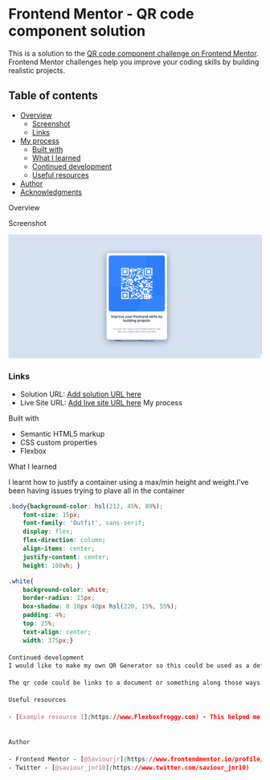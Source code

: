 # Frontend Mentor - QR code component solution

This is a solution to the [QR code component challenge on Frontend Mentor](https://www.frontendmentor.io/challenges/qr-code-component-iux_sIO_H). Frontend Mentor challenges help you improve your coding skills by building realistic projects. 

## Table of contents

- [Overview](#overview)
  - [Screenshot](#screenshot)
  - [Links](#links)
- [My process](#my-process)
  - [Built with](#built-with)
  - [What I learned](#what-i-learned)
  - [Continued development](#continued-development)
  - [Useful resources](#useful-resources)
- [Author](#author)
- [Acknowledgments](#acknowledgments)


Overview

 Screenshot

![](./Screenshot_Frontend%20Mentor%20Challenge.png)



### Links

- Solution URL: [Add solution URL here]()
- Live Site URL: [Add live site URL here]()
 My process

Built with
- Semantic HTML5 markup
- CSS custom properties
- Flexbox

 What I learned

I learnt how to justify a container using a max/min height and weight.I've been having issues trying to plave all in the container 


```css
.body{background-color: hsl(212, 45%, 89%);
    font-size: 15px;
    font-family: 'Outfit', sans-serif;
    display: flex;
    flex-direction: column;
    align-items: center;
    justify-content: center;
    height: 100vh; }
```
```css 
.white{
    background-color: white;
    border-radius: 15px;
    box-shadow: 0 10px 40px hsl(220, 15%, 55%);
    padding: 4%;
    top: 25%;
    text-align: center;
    width: 375px;} 

Continued development
I would like to make my own QR Generator so this could be used as a default template.

The qr code could be links to a document or something along those ways. Going to think about something useful that could come in handy.

Useful resources

- [Example resource 1](https://www.Flexboxfroggy.com) - This helped me to understand how to use flexbox. I really liked this pattern and will use it going forward.


Author

- Frontend Mentor - [@Saviourjr](https://www.frontendmentor.io/profile/Saviourjr)
- Twitter - [@saviour_jnr10](https://www.twitter.com/saviour_jnr10)
